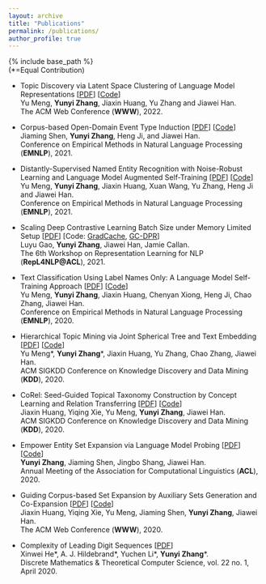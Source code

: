 ```yaml
---
layout: archive
title: "Publications"
permalink: /publications/
author_profile: true
---
```


{% include base_path %}  
(\*=Equal Contribution)

* Topic Discovery via Latent Space Clustering of Language Model Representations
\[[PDF](https://arxiv.org/abs/2202.04582)\]
\[[Code](https://github.com/yumeng5/TopClus)\]  
Yu Meng, **Yunyi Zhang**, Jiaxin Huang, Yu Zhang and Jiawei Han.  
The ACM Web Conference (**WWW**), 2022.

* Corpus-based Open-Domain Event Type Induction
\[[PDF](https://arxiv.org/abs/2109.03322)\]
\[[Code](https://github.com/mickeystroller/ETypeClus)\]  
Jiaming Shen, **Yunyi Zhang**, Heng Ji, and Jiawei Han.  
Conference on Empirical Methods in Natural Language Processing (**EMNLP**), 2021.

* Distantly-Supervised Named Entity Recognition with Noise-Robust Learning and Language Model Augmented Self-Training
\[[PDF](https://arxiv.org/abs/2109.05003)\]
\[[Code](https://github.com/yumeng5/RoSTER)\]  
Yu Meng, **Yunyi Zhang**, Jiaxin Huang, Xuan Wang, Yu Zhang, Heng Ji and Jiawei Han.  
Conference on Empirical Methods in Natural Language Processing (**EMNLP**), 2021.

* Scaling Deep Contrastive Learning Batch Size under Memory Limited Setup
\[[PDF](https://arxiv.org/abs/2101.06983)\]
\[Code: [GradCache](https://github.com/luyug/GradCache), [GC-DPR](https://github.com/luyug/GC-DPR)\]  
Luyu Gao, **Yunyi Zhang**, Jiawei Han, Jamie Callan.  
The 6th Workshop on Representation Learning for NLP (**RepL4NLP@ACL**), 2021.

* Text Classification Using Label Names Only: A Language Model Self-Training Approach
\[[PDF](https://arxiv.org/abs/2010.07245)\]
\[[Code](https://github.com/yumeng5/LOTClass)\]  
Yu Meng, **Yunyi Zhang**, Jiaxin Huang, Chenyan Xiong, Heng Ji, Chao Zhang, Jiawei Han.  
Conference on Empirical Methods in Natural Language Processing (**EMNLP**), 2020.

* Hierarchical Topic Mining via Joint Spherical Tree and Text Embedding
\[[PDF](https://arxiv.org/abs/2007.09536)\]
\[[Code](https://github.com/yumeng5/JoSH)\]  
Yu Meng\*, **Yunyi Zhang**\*, Jiaxin Huang, Yu Zhang, Chao Zhang, Jiawei Han.  
ACM SIGKDD Conference on Knowledge Discovery and Data Mining (**KDD**), 2020.

* CoRel: Seed-Guided Topical Taxonomy Construction by Concept Learning and Relation Transferring
\[[PDF](https://arxiv.org/abs/2010.06714)\]
\[[Code](https://github.com/teapot123/CoRel)\]  
Jiaxin Huang, Yiqing Xie, Yu Meng, **Yunyi Zhang**, Jiawei Han.  
ACM SIGKDD Conference on Knowledge Discovery and Data Mining (**KDD**), 2020.

* Empower Entity Set Expansion via Language Model Probing
\[[PDF](https://arxiv.org/abs/2004.13897)\]
\[[Code](https://github.com/yzhan238/CGExpan)\]  
**Yunyi Zhang**, Jiaming Shen, Jingbo Shang, Jiawei Han.  
Annual Meeting of the Association for Computational Linguistics (**ACL**), 2020.

* Guiding Corpus-based Set Expansion by Auxiliary Sets Generation and Co-Expansion
\[[PDF](https://arxiv.org/abs/2001.10106)\]
\[[Code](https://github.com/teapot123/SetCoExpan)\]  
Jiaxin Huang, Yiqing Xie, Yu Meng, Jiaming Shen, **Yunyi Zhang**, Jiawei Han.  
The ACM Web Conference (**WWW**), 2020.

* Complexity of Leading Digit Sequences
\[[PDF](https://arxiv.org/abs/1804.00221)\]  
Xinwei He\*, A. J. Hildebrand\*, Yuchen Li\*, **Yunyi Zhang**\*.  
Discrete Mathematics & Theoretical Computer Science, vol. 22 no. 1, April 2020.
